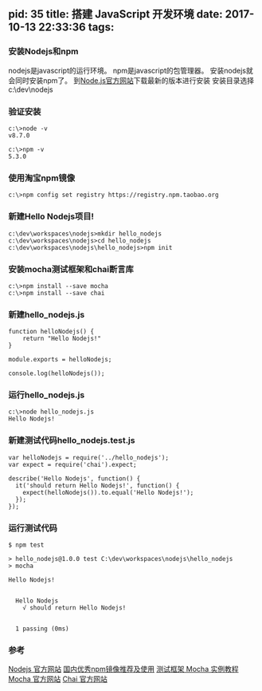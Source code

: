 pid: 35
title: 搭建 JavaScript 开发环境
date: 2017-10-13 22:33:36
tags:
---

### 安装Nodejs和npm
nodejs是javascript的运行环境。
npm是javascript的包管理器。
安装nodejs就会同时安装npm了。
到[Node.js官方网站](https://nodejs.org/)下载最新的版本进行安装
安装目录选择c:\dev\nodejs

### 验证安装
```
c:\>node -v
v8.7.0

c:\>npm -v
5.3.0
```

### 使用淘宝npm镜像
```
c:\>npm config set registry https://registry.npm.taobao.org
```

### 新建Hello Nodejs项目!
```
c:\dev\workspaces\nodejs>mkdir hello_nodejs
c:\dev\workspaces\nodejs>cd hello_nodejs
c:\dev\workspaces\nodejs\hello_nodejs>npm init
```

### 安装mocha测试框架和chai断言库
```
c:\>npm install --save mocha
c:\>npm install --save chai
```

### 新建hello_nodejs.js
```
function helloNodejs() {
	return "Hello Nodejs!"
}

module.exports = helloNodejs;

console.log(helloNodejs());
```
### 运行hello_nodejs.js
```
c:\>node hello_nodejs.js
Hello Nodejs!
```

### 新建测试代码hello_nodejs.test.js
```
var helloNodejs = require('../hello_nodejs');
var expect = require('chai').expect;

describe('Hello Nodejs', function() {
  it('should return Hello Nodejs!', function() {
  	expect(helloNodejs()).to.equal('Hello Nodejs!');
  });
});
```

### 运行测试代码
```
$ npm test

> hello_nodejs@1.0.0 test C:\dev\workspaces\nodejs\hello_nodejs
> mocha

Hello Nodejs!


  Hello Nodejs
    √ should return Hello Nodejs!


  1 passing (0ms)

```

### 参考

[Nodejs 官方网站](https://nodejs.org)
[国内优秀npm镜像推荐及使用](http://riny.net/2014/cnpm/)
[测试框架 Mocha 实例教程](http://www.ruanyifeng.com/blog/2015/12/a-mocha-tutorial-of-examples.html)
[Mocha 官方网站](http://mochajs.org/)
[Chai 官方网站](http://chaijs.com/)